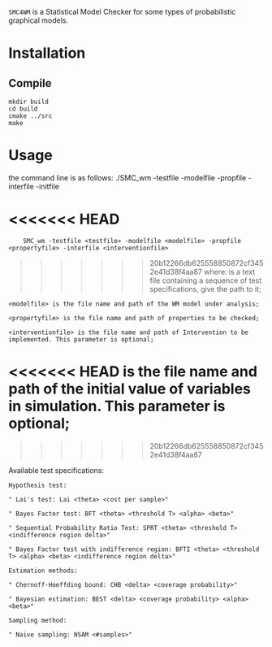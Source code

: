 
``SMC4WM`` is a Statistical Model Checker for some types of probabilistic graphical models. 

Installation
============

Compile
-------

    mkdir build
    cd build
    cmake ../src
    make

Usage
=====

the command line is as follows:
  ./SMC_wm -testfile <testfile> -modelfile <modelfile> -propfile <propertyfile> -interfile <interventionfile> -initfile <initialfile>

<<<<<<< HEAD
=======
        SMC_wm -testfile <testfile> -modelfile <modelfile> -propfile <propertyfile> -interfile <interventionfile>
        
>>>>>>> 20b12266db625558850872cf3452e41d38f4aa87
where:
    <testfile> is a text file containing a sequence of test specifications, give the path to it;
    
    <modelfile> is the file name and path of the WM model under analysis;
    
    <propertyfile> is the file name and path of properties to be checked;

    <interventionfile> is the file name and path of Intervention to be implemented. This parameter is optional;

<<<<<<< HEAD
    <initialfile> is the file name and path of the initial value of variables in simulation. This parameter is optional;
=======
  
>>>>>>> 20b12266db625558850872cf3452e41d38f4aa87
    
Available test specifications:

    Hypothesis test:
    
    " Lai's test: Lai <theta> <cost per sample>"
    
    " Bayes Factor test: BFT <theta> <threshold T> <alpha> <beta>"
    
    " Sequential Probability Ratio Test: SPRT <theta> <threshold T> <indifference region delta>"
    
    " Bayes Factor test with indifference region: BFTI <theta> <threshold T> <alpha> <beta> <indifference region delta>"
    
    Estimation methods:
    
    " Chernoff-Hoeffding bound: CHB <delta> <coverage probability>"
    
    " Bayesian estimation: BEST <delta> <coverage probability> <alpha> <beta>"
    
    Sampling method:
    
    " Naive sampling: NSAM <#samples>"
    


